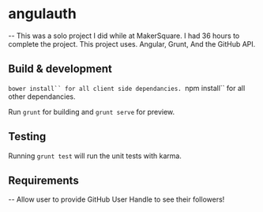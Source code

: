 # angulauth
-- This was a solo project I did while at MakerSquare. I had 36 hours to complete the project.
This project uses. Angular, Grunt, And the GitHub API. 

## Build & development
```bower install`` for all client side dependancies.
```npm install`` for all other dependancies.

Run `grunt` for building and `grunt serve` for preview.

## Testing

Running `grunt test` will run the unit tests with karma.

## Requirements

-- Allow user to provide GitHub User Handle to see their followers!
